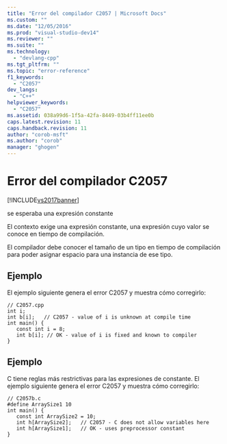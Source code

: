 ```yaml
---
title: "Error del compilador C2057 | Microsoft Docs"
ms.custom: ""
ms.date: "12/05/2016"
ms.prod: "visual-studio-dev14"
ms.reviewer: ""
ms.suite: ""
ms.technology: 
  - "devlang-cpp"
ms.tgt_pltfrm: ""
ms.topic: "error-reference"
f1_keywords: 
  - "C2057"
dev_langs: 
  - "C++"
helpviewer_keywords: 
  - "C2057"
ms.assetid: 038a99d6-1f5a-42fa-8449-03b4ff11ee0b
caps.latest.revision: 11
caps.handback.revision: 11
author: "corob-msft"
ms.author: "corob"
manager: "ghogen"
---
```

# Error del compilador C2057
[!INCLUDE[vs2017banner](../../assembler/inline/includes/vs2017banner.md)]

se esperaba una expresión constante  
  
 El contexto exige una expresión constante, una expresión cuyo valor se conoce en tiempo de compilación.  
  
 El compilador debe conocer el tamaño de un tipo en tiempo de compilación para poder asignar espacio para una instancia de ese tipo.  
  
## Ejemplo  
 El ejemplo siguiente genera el error C2057 y muestra cómo corregirlo:  
  
```  
// C2057.cpp  
int i;  
int b[i];   // C2057 - value of i is unknown at compile time  
int main() {  
   const int i = 8;  
   int b[i]; // OK - value of i is fixed and known to compiler  
}  
```  
  
## Ejemplo  
 C tiene reglas más restrictivas para las expresiones de constante.  El ejemplo siguiente genera el error C2057 y muestra cómo corregirlo:  
  
```  
// C2057b.c  
#define ArraySize1 10  
int main() {   
   const int ArraySize2 = 10;   
   int h[ArraySize2];   // C2057 - C does not allow variables here  
   int h[ArraySize1];   // OK - uses preprocessor constant  
}  
```